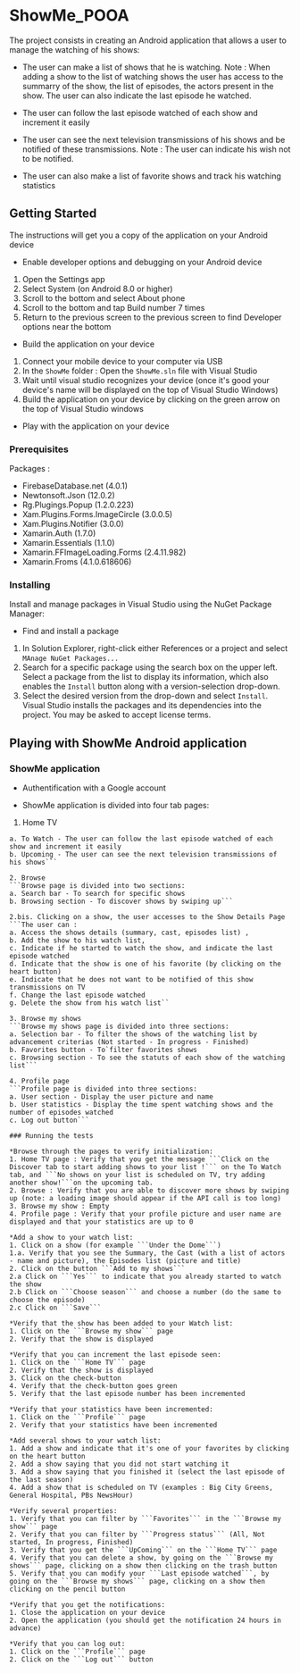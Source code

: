 # ShowMe_POOA

The project consists in creating an Android application that allows a user to manage the watching of his shows:

* The user can make a list of shows that he is watching.
Note : When adding a show to the list of watching shows the user has access to the summarry of the show, the list of episodes, the actors present in the show. The user can also indicate the last episode he watched.

* The user can follow the last episode watched of each show and increment it easily

* The user can see the next television transmissions of his shows and be notified of these transmissions.
Note : The user can indicate his wish not to be notified.

* The user can also make a list of favorite shows and track his watching statistics

## Getting Started

 The instructions will get you a copy of the application on your Android device

 * Enable developer options and debugging on your Android device
 1. Open the Settings app
 2. Select System (on Android 8.0 or higher)
 3. Scroll to the bottom and select About phone
 4. Scroll to the bottom and tap Build number 7 times
 5. Return to the previous screen to the previous screen to find Developer options near the bottom

 * Build the application on your device
 1. Connect your mobile device to your computer via USB
 2. In the ```ShowMe``` folder : Open the ```ShowMe.sln``` file with Visual Studio
 3. Wait until visual studio recognizes your device (once it's good your device's name will be displayed on the top of Visual Studio Windows)
 4. Build the application on your device by clicking on the green arrow on the top of Visual Studio windows

 * Play with the application on your device

### Prerequisites

 Packages : 
 * FirebaseDatabase.net (4.0.1)
 * Newtonsoft.Json (12.0.2)
 * Rg.Plugings.Popup (1.2.0.223)
 * Xam.Plugins.Forms.ImageCircle (3.0.0.5)
 * Xam.Plugins.Notifier (3.0.0)
 * Xamarin.Auth (1.7.0)
 * Xamarin.Essentials (1.1.0)
 * Xamarin.FFImageLoading.Forms (2.4.11.982)
 * Xamarin.Froms (4.1.0.618606)

### Installing 

 Install and manage packages in Visual Studio using the NuGet Package Manager:

* Find and install a package
1. In Solution Explorer, right-click either References or a project and select ```MAnage NuGet Packages...```
2. Search for a specific package using the search box on the upper left. Select a package from the list to display its information, which also enables the ```Install``` button along with a version-selection drop-down.
3. Select the desired version from the drop-down and select ```Install```. Visual Studio installs the packages and its dependencies into the project. You may be asked to accept license terms. 


## Playing with ShowMe Android application

### ShowMe application

* Authentification with a Google account

* ShowMe application is divided into four tab pages:
1. Home TV 
```Home TV page is divided into two tab pages: 
a. To Watch - The user can follow the last episode watched of each show and increment it easily
b. Upcoming - The user can see the next television transmissions of his shows```

2. Browse
```Browse page is divided into two sections:
a. Search bar - To search for specific shows
b. Browsing section - To discover shows by swiping up```

2.bis. Clicking on a show, the user accesses to the Show Details Page
```The user can : 
a. Access the shows details (summary, cast, episodes list) , 
b. Add the show to his watch list, 
c. Indicate if he started to watch the show, and indicate the last episode watched
d. Indicate that the show is one of his favorite (by clicking on the heart button)
e. Indicate that he does not want to be notified of this show transmissions on TV
f. Change the last episode watched
g. Delete the show from his watch list``

3. Browse my shows
```Browse my shows page is divided into three sections:
a. Selection bar - To filter the shows of the watching list by advancement criterias (Not started - In progress - Finished)
b. Favorites button - To`filter favorites shows
c. Browsing section - To see the statuts of each show of the watching list```

4. Profile page
```Profile page is divided into three sections:
a. User section - Display the user picture and name
b. User statistics - Display the time spent watching shows and the number of episodes watched
c. Log out button```

### Running the tests

*Browse through the pages to verify initialization:
1. Home TV page : Verify that you get the message ```Click on the Discover tab to start adding shows to your list !``` on the To Watch tab, and ```No shows on your list is scheduled on TV, try adding another show!```on the upcoming tab.
2. Browse : Verify that you are able to discover more shows by swiping up (note: a loading image should appear if the API call is too long)
3. Browse my show : Empty
4. Profile page : Verify that your profile picture and user name are displayed and that your statistics are up to 0

*Add a show to your watch list:
1. Click on a show (for example ```Under the Dome```) 
1.a. Verify that you see the Summary, the Cast (with a list of actors - name and picture), the Episodes list (picture and title)
2. Click on the button ```Add to my shows```
2.a Click on ```Yes``` to indicate that you already started to watch the show
2.b Click on ```Choose season``` and choose a number (do the same to choose the episode)
2.c Click on ```Save```

*Verify that the show has been added to your Watch list:
1. Click on the ```Browse my show``` page 
2. Verify that the show is displayed

*Verify that you can increment the last episode seen:
1. Click on the ```Home TV``` page 
2. Verify that the show is displayed 
3. Click on the check-button
4. Verify that the check-button goes green
5. Verify that the last episode number has been incremented

*Verify that your statistics have been incremented:
1. Click on the ```Profile``` page 
2. Verify that your statistics have been incremented

*Add several shows to your watch list:
1. Add a show and indicate that it's one of your favorites by clicking on the heart button
2. Add a show saying that you did not start watching it
3. Add a show saying that you finished it (select the last episode of the last season)
4. Add a show that is scheduled on TV (examples : Big City Greens, General Hospital, PBs NewsHour)

*Verify several properties:
1. Verify that you can filter by ```Favorites``` in the ```Browse my show``` page
2. Verify that you can filter by ```Progress status``` (All, Not started, In progress, Finished)
3. Verify that you get the ```UpComing``` on the ```Home TV``` page
4. Verify that you can delete a show, by going on the ```Browse my shows``` page, clicking on a show then clicking on the trash button
5. Verify that you can modify your ```Last episode watched```, by going on the ```Browse my shows``` page, clicking on a show then clicking on the pencil button

*Verify that you get the notifications:
1. Close the application on your device
2. Open the application (you should get the notification 24 hours in advance)

*Verify that you can log out:
1. Click on the ```Profile``` page 
2. Click on the ```Log out``` button
